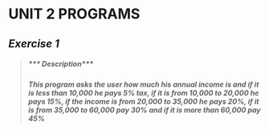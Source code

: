 # UNIT 2 PROGRAMS
 
 ## ***Exercise 1***
 >##### *** Description***
>##### This program asks the user how much his annual income is and if it is less than 10,000 he pays 5% tax, if it is from 10,000 to 20,000 he pays 15%, if the income is from 20,000 to 35,000 he pays 20%, if it is from 35,000 to 60,000 pay 30% and if it is more than 60,000 pay 45%
 
